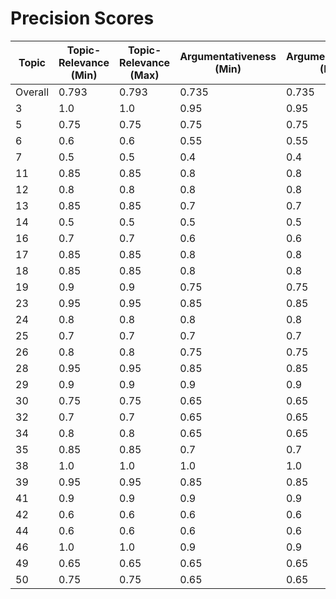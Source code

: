 # Precision Scores
| Topic | Topic-Relevance (Min) | Topic-Relevance (Max) | Argumentativeness (Min) | Argumentativeness (Max) | Stance (Min) | Stance (Max) | Stance Con (Min) | Stance Con (Max) | Stance Pro (Min) | Stance Pro (Max) |
|---|---|---|---|---|---|---|---|---|---|---|
| Overall | 0.793 | 0.793 | 0.735 | 0.735 | 0.357 | 0.357 | 0.18 | 0.18 | 0.533 | 0.533 |
| 3 | 1.0 | 1.0 | 0.95 | 0.95 | 0.3 | 0.3 | 0.1 | 0.1 | 0.5 | 0.1 |
| 5 | 0.75 | 0.75 | 0.75 | 0.75 | 0.25 | 0.25 | 0.0 | 0.0 | 0.5 | 0.0 |
| 6 | 0.6 | 0.6 | 0.55 | 0.55 | 0.15 | 0.15 | 0.0 | 0.0 | 0.3 | 0.0 |
| 7 | 0.5 | 0.5 | 0.4 | 0.4 | 0.3 | 0.3 | 0.0 | 0.0 | 0.6 | 0.0 |
| 11 | 0.85 | 0.85 | 0.8 | 0.8 | 0.3 | 0.3 | 0.6 | 0.6 | 0.0 | 0.6 |
| 12 | 0.8 | 0.8 | 0.8 | 0.8 | 0.4 | 0.4 | 0.1 | 0.1 | 0.7 | 0.1 |
| 13 | 0.85 | 0.85 | 0.7 | 0.7 | 0.6 | 0.6 | 0.4 | 0.4 | 0.8 | 0.4 |
| 14 | 0.5 | 0.5 | 0.5 | 0.5 | 0.25 | 0.25 | 0.2 | 0.2 | 0.3 | 0.2 |
| 16 | 0.7 | 0.7 | 0.6 | 0.6 | 0.4 | 0.4 | 0.5 | 0.5 | 0.3 | 0.5 |
| 17 | 0.85 | 0.85 | 0.8 | 0.8 | 0.35 | 0.35 | 0.1 | 0.1 | 0.6 | 0.1 |
| 18 | 0.85 | 0.85 | 0.8 | 0.8 | 0.45 | 0.45 | 0.4 | 0.4 | 0.5 | 0.4 |
| 19 | 0.9 | 0.9 | 0.75 | 0.75 | 0.25 | 0.25 | 0.0 | 0.0 | 0.5 | 0.0 |
| 23 | 0.95 | 0.95 | 0.85 | 0.85 | 0.35 | 0.35 | 0.2 | 0.2 | 0.5 | 0.2 |
| 24 | 0.8 | 0.8 | 0.8 | 0.8 | 0.35 | 0.35 | 0.0 | 0.0 | 0.7 | 0.0 |
| 25 | 0.7 | 0.7 | 0.7 | 0.7 | 0.4 | 0.4 | 0.4 | 0.4 | 0.4 | 0.4 |
| 26 | 0.8 | 0.8 | 0.75 | 0.75 | 0.3 | 0.3 | 0.3 | 0.3 | 0.3 | 0.3 |
| 28 | 0.95 | 0.95 | 0.85 | 0.85 | 0.45 | 0.45 | 0.2 | 0.2 | 0.7 | 0.2 |
| 29 | 0.9 | 0.9 | 0.9 | 0.9 | 0.2 | 0.2 | 0.0 | 0.0 | 0.4 | 0.0 |
| 30 | 0.75 | 0.75 | 0.65 | 0.65 | 0.4 | 0.4 | 0.2 | 0.2 | 0.6 | 0.2 |
| 32 | 0.7 | 0.7 | 0.65 | 0.65 | 0.25 | 0.25 | 0.2 | 0.2 | 0.3 | 0.2 |
| 34 | 0.8 | 0.8 | 0.65 | 0.65 | 0.45 | 0.45 | 0.4 | 0.4 | 0.5 | 0.4 |
| 35 | 0.85 | 0.85 | 0.7 | 0.7 | 0.35 | 0.35 | 0.3 | 0.3 | 0.4 | 0.3 |
| 38 | 1.0 | 1.0 | 1.0 | 1.0 | 0.5 | 0.5 | 0.0 | 0.0 | 1.0 | 0.0 |
| 39 | 0.95 | 0.95 | 0.85 | 0.85 | 0.4 | 0.4 | 0.0 | 0.0 | 0.8 | 0.0 |
| 41 | 0.9 | 0.9 | 0.9 | 0.9 | 0.55 | 0.55 | 0.1 | 0.1 | 1.0 | 0.1 |
| 42 | 0.6 | 0.6 | 0.6 | 0.6 | 0.45 | 0.45 | 0.2 | 0.2 | 0.7 | 0.2 |
| 44 | 0.6 | 0.6 | 0.6 | 0.6 | 0.35 | 0.35 | 0.4 | 0.4 | 0.3 | 0.4 |
| 46 | 1.0 | 1.0 | 0.9 | 0.9 | 0.3 | 0.3 | 0.0 | 0.0 | 0.6 | 0.0 |
| 49 | 0.65 | 0.65 | 0.65 | 0.65 | 0.35 | 0.35 | 0.0 | 0.0 | 0.7 | 0.0 |
| 50 | 0.75 | 0.75 | 0.65 | 0.65 | 0.3 | 0.3 | 0.1 | 0.1 | 0.5 | 0.1 |
